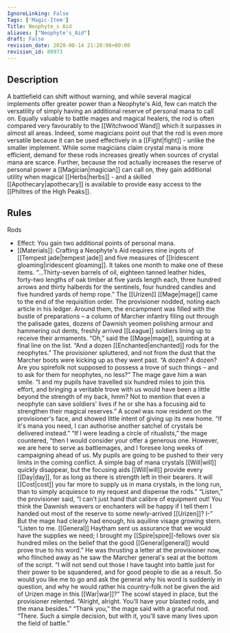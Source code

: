 ```yaml
---
IgnoreLinking: False
Tags: ['Magic-Item']
Title: Neophyte_s Aid
aliases: ["Neophyte's_Aid"]
draft: False
revision_date: 2020-08-14 21:20:06+00:00
revision_id: 80973
---
```


## Description
A battlefield can shift without warning, and while several magical implements offer greater power than a Neophyte's Aid, few can match the versatility of simply having an additional reserve of personal mana to call on. Equally valuable to battle mages and magical healers, the rod is often compared very favourably to the [[Witchwood Wand]] which it surpasses in almost all areas. Indeed, some magicians point out that the rod is even more versatile because it can be used effectively in a [[Fight|fight]] - unlike the smaller implement.
While some magicians claim crystal mana is more efficient, demand for these rods increases greatly when sources of crystal mana are scarce. Further, because the rod actually increases the reserve of personal power a [[Magician|magician]] can call on, they gain additional utility when magical [[Herbs|herbs]] - and a skilled [[Apothecary|apothecary]] is available to provide easy access to the [[Philtres of the High Peaks]].
## Rules
Rods
* Effect: You gain two additional points of personal mana.
* [[Materials]]: Crafting a Neophyte's Aid requires nine ingots of [[Tempest jade|tempest jade]] and five measures of [[Iridescent gloaming|iridescent gloaming]]. It takes one month to make one of these items.
“...Thirty-seven barrels of oil, eighteen tanned leather hides, forty-two lengths of oak timber at five yards length each, three hundred arrows and thirty halberds for the sentinels, four hundred candles and five hundred yards of hemp rope.”
The [[Urizen]] [[Mage|mage]] came to the end of the requisition order. The provisioner nodded, noting each article in his ledger. Around them, the encampment was filled with the bustle of preparations – a column of Marcher infantry filing out through the palisade gates, dozens of Dawnish yeomen polishing armour and hammering out dents, freshly arrived [[League]] soldiers lining up to receive their armaments.
“Oh,” said the [[Mage|mage]], squinting at a final line on the list. “And a dozen [[Enchanted|enchanted]] rods for the neophytes.”
The provisioner spluttered, and not from the dust that the Marcher boots were kicking up as they went past. “A dozen? A dozen? Are you spirefolk not supposed to possess a trove of such things – and to ask for them for neophytes, no less?”
The mage gave him a wan smile. “I and my pupils have travelled six hundred miles to join this effort, and bringing a veritable trove with us would have been a little beyond the strength of my back, hmm? Not to mention that even a neophyte can save soldiers' lives if he or she has a focusing aid to strengthen their magical reserves.”
A scowl was now resident on the provisioner's face, and showed little intent of giving up its new home. “If it's mana you need, I can authorise another satchel of crystals be delivered instead.”
“If I were leading a circle of ritualists,” the mage countered, “then I would consider your offer a generous one. However, we are here to serve as battlemages, and I foresee long weeks of campaigning ahead of us. My pupils are going to be pushed to their very limits in the coming conflict. A simple bag of mana crystals [[Will|will]] quickly disappear, but the focusing aids [[Will|will]] provide every [[Day|day]], for as long as there is strength left in their bearers. It will [[Cost|cost]] you far more to supply us in mana crystals, in the long run, than to simply acquiesce to my request and dispense the rods.”
“Listen,” the provisioner said, “I can't just hand that calibre of equipment out! You think the Dawnish weavers or enchanters will be happy if I tell them I handed out most of the reserve to some newly-arrived [[Urizen]]? I-”
But the mage had clearly had enough, his aquiline visage growing stern. “Listen to me. [[General]] Haytham sent us assurance that we would have the supplies we need; I brought my [[Spire|spire]]-fellows over six hundred miles on the belief that the good [[General|general]] would prove true to his word.” He was thrusting a letter at the provisioner now, who flinched away as he saw the Marcher general's seal at the bottom of the script. “I will not send out those I have taught into battle just for their power to be squandered, and for good people to die as a result. So would you like me to go and ask the general why his word is suddenly in question, and why he would rather his country-folk not be given the aid of Urizen mage in this [[War|war]]?”
The scowl stayed in place, but the provisioner relented. “Alright, alright. You'll have your blasted rods, and the mana besides.”
“Thank you,” the mage said with a graceful nod. “There. Such a simple decision, but with it, you'll save many lives upon the field of battle.”